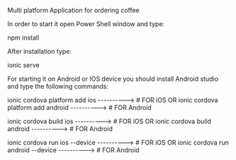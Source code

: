 Multi platform Application for ordering coffee


In order to start it open Power Shell window and type: 

npm install 

After installation type: 

ionic serve

For starting it on Android or IOS device you should install Android studio and type the following commands:


ionic cordova platform add ios ----------> # FOR iOS
OR
ionic cordova platform add android ----------> # FOR Android



ionic cordova build ios ----------> # FOR iOS
OR
ionic cordova build android ----------> # FOR Android



ionic cordova run ios --device ----------> # FOR iOS
OR
ionic cordova run android --device ----------> # FOR Android


